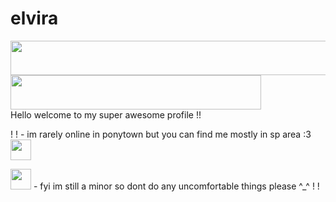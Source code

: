 # elvira
<a href="https://www.glitter-graphics.com"><img src="http://dl7.glitter-graphics.net/pub/773/773427w34lc9wivu.gif" width=511 height=55 border=0></a><br><a href="https://www.glitter-graphics.com"><img src="http://dl6.glitter-graphics.net/pub/1207/1207906t5ef8adzuh.gif" width=401 height=55 border=0></a><br> 
                                                      Hello welcome to my super awesome profile !!

! ! - im rarely online in ponytown but you can find me mostly in sp area :3 <a href="https://www.glitter-graphics.com"><img src="http://dl2.glitter-graphics.net/pub/128/128982dzxe7x9mi5.gif" width=33 height=33 border=0></a>

<a href="https://www.glitter-graphics.com"><img src="http://dl.glitter-graphics.net/pub/640/640381u02ck4kwdg.gif" width=33 height=33 border=0></a> - fyi im still a minor so dont do any uncomfortable things please ^_^ ! !
